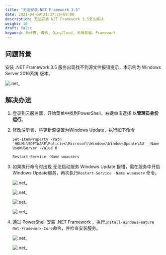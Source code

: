 ```yaml
---
title: "无法安装.NET Framework 3.5"
date: 2021-04-09T21:37:25+09:00
description: 无法安装 NET Framework 3.5怎么解决
weight: 10
draft: false
keyword: 云计算, 青云, QingCloud, 云服务器，Framework
---
```


## 问题背景

安装 .NET Framework 3.5 服务出现找不到源文件报错提示，本示例为 Windows Server 2016系统 版本。

 ![.net_](../../../_images/windows_.net1.png)

## 解决办法

1. 登录到云服务器，开始菜单中找到PowerShell，右键单击选择 以**管理员身份运行**。

2. 修改注册表，将更新源设置为Windows Update，执行如下命令

   ```
   Set-ItemProperty -Path 'HKLM:\SOFTWARE\Policies\Microsoft\Windows\WindowsUpdate\AU' -Name UseWUServer -Value 0
   
   Restart-Service -Name wuauserv
   ```

3. 如果执行命令时出现 无法启动服务 Windows Update 报错，需在服务中开启Windows Update服务，再次执行`Restart-Service -Name wuauserv` 命令。

    ![.net_](../../../_images/windows_.net2.png)

    ![.net_](../../../_images/windows_.net3.png)

    ![.net_](../../../_images/windows_.net3.png)

    ![.net_](../../../_images/windows_.net4.png)

3. 通过 PowerShell 安装 .NET Framework ，执行`Install-WindowsFeature Net-Framework-Core`命令，并检查安装服务。

    ![.net_](../../../_images/windows_.net5.png)

    ![.net_](../../../_images/windows_.net6.png)